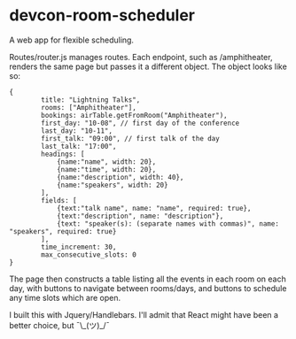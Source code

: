 # devcon-room-scheduler
A web app for flexible scheduling.

Routes/router.js manages routes.  Each endpoint, such as /amphitheater, renders the same page but passes it a different object.  The object looks like so:
```
{
        title: "Lightning Talks",
        rooms: ["Amphitheater"],
        bookings: airTable.getFromRoom("Amphitheater"),
        first_day: "10-08", // first day of the conference
        last_day: "10-11",
        first_talk: "09:00", // first talk of the day
        last_talk: "17:00", 
        headings: [
            {name:"name", width: 20},
            {name:"time", width: 20},
            {name:"description", width: 40},
            {name:"speakers", width: 20}
        ],
        fields: [
            {text:"talk name", name: "name", required: true},
            {text:"description", name: "description"},
            {text: "speaker(s): (separate names with commas)", name: "speakers", required: true}
        ],
        time_increment: 30,
        max_consecutive_slots: 0
}
```
The page then constructs a table listing all the events in each room on each day, with buttons to navigate between rooms/days, and buttons to schedule any time slots which are open.

I built this with Jquery/Handlebars.  I'll admit that React might have been a better choice, but ¯\\\_(ツ)\_/¯
